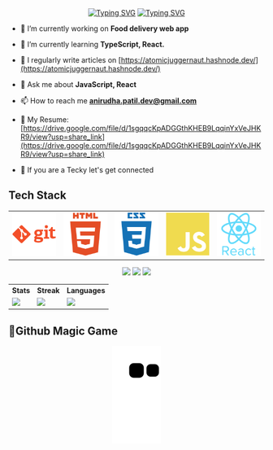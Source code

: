 <body>
    <div align="center">
        <a href="https://git.io/typing-svg"><img src="https://readme-typing-svg.herokuapp.com?font=Fira+Code&weight=600&size=40&pause=10000&color=FFD700&background=FFFFF600&center=true&vCenter=true&width=1000&height=80&lines=Hi+there%2C+I'm+Anirudha+Patil+" alt="Typing SVG" /></a>
        <a href="https://git.io/typing-svg"><img src="https://readme-typing-svg.herokuapp.com?font=Fira+Code&weight=600&size=30&pause=0000&color=FFD700&center=true&vCenter=true&width=435&lines=Frontend+Developer;React+Developer;JavaScript+Developer" alt="Typing SVG" /></a>
    </div>


- 🔭 I’m currently working on **Food delivery web app**

- 🌱 I’m currently learning **TypeScript, React.**

- 📝 I regularly write articles on [https://atomicjuggernaut.hashnode.dev/](https://atomicjuggernaut.hashnode.dev/)

- 💬 Ask me about **JavaScript, React**

- 📫 How to reach me **anirudha.patil.dev@gmail.com**

- 📄 My Resume: [https://drive.google.com/file/d/1sgqqcKpADGGthKHEB9LqqinYxVeJHKR9/view?usp=share_link](https://drive.google.com/file/d/1sgqqcKpADGGthKHEB9LqqinYxVeJHKR9/view?usp=share_link)

- 💎 If you are a Tecky let's get connected

<!-- image -->

## <!-- <div width="100%"> <div width="100%"> <img src="https://avatars.githubusercontent.com/u/73242321?v=4"></div></div> -->

<h2>Tech Stack</h2>

<table>
<tr>
<td align='center' width="100">
<img src="https://raw.githubusercontent.com/devicons/devicon/1119b9f84c0290e0f0b38982099a2bd027a48bf1/icons/git/git-plain-wordmark.svg" width="100">
</td>
<td align='center' width="100">
<img src="https://raw.githubusercontent.com/devicons/devicon/1119b9f84c0290e0f0b38982099a2bd027a48bf1/icons/html5/html5-plain-wordmark.svg" width="100">
</td>
<td align='center' width="100">
<img src="https://raw.githubusercontent.com/devicons/devicon/1119b9f84c0290e0f0b38982099a2bd027a48bf1/icons/css3/css3-plain-wordmark.svg" width="100">
</td>
<td align='center' width="100">
    <img src="https://raw.githubusercontent.com/devicons/devicon/1119b9f84c0290e0f0b38982099a2bd027a48bf1/icons/javascript/javascript-plain.svg" width="100">
</td>
<td align='center' width="100">
    <img src="https://raw.githubusercontent.com/devicons/devicon/1119b9f84c0290e0f0b38982099a2bd027a48bf1/icons/react/react-original-wordmark.svg" width= 100>
</td>
</tr>
<!-- <tr>
<td align='center' width="200">
<img src="https://raw.githubusercontent.com/devicons/devicon/1119b9f84c0290e0f0b38982099a2bd027a48bf1/icons/nodejs/nodejs-original-wordmark.svg">
</td>
<td align='center' width="200">
<img src="https://raw.githubusercontent.com/devicons/devicon/1119b9f84c0290e0f0b38982099a2bd027a48bf1/icons/firebase/firebase-plain-wordmark.svg"  width="90">
</td> 
<td align='center'>
<img src="https://raw.githubusercontent.com/devicons/devicon/1119b9f84c0290e0f0b38982099a2bd027a48bf1/icons/typescript/typescript-original.svg" width="100">
</td>
<td align='center'>
<img src="https://raw.githubusercontent.com/devicons/devicon/1119b9f84c0290e0f0b38982099a2bd027a48bf1/icons/nextjs/nextjs-original-wordmark.svg" width="100" style="background-color:white">
</td>
<td align='center'>
<img src="https://raw.githubusercontent.com/devicons/devicon/1119b9f84c0290e0f0b38982099a2bd027a48bf1/icons/github/github-original-wordmark.svg" style="background-color:white" width="100">
</td>
</tr> -->
</table>

<p align="center">
  <a href="https://www.linkedin.com/in/anirudha-patil-2a786b218/"><img src="https://img.shields.io/badge/-Anirudha%20Patil-0077B5?style=flat&logo=Linkedin&logoColor=white"/></a>
  <a href="mailto:anirudha.patil.dev@gmail.com"><img src="https://img.shields.io/badge/-anirudh.patil.dev@gmail.com-D14836?style=flat&logo=Gmail&logoColor=white"/></a>
  <a href="https://www.instagram.com/anirudhapatil321/"><img src="https://img.shields.io/badge/-@anirudhapatil321-E4405F?style=flat&logo=Instagram&logoColor=white"/></a>
</p>
<table>
  <tr>
    <th>Stats</th>
    <th>Streak</th>
    <th>Languages</th>
  </tr>
  <tr>
    <td><img src="https://github-profile-summary-cards.vercel.app/api/cards/stats?username=AnirudhaPatil-1&theme=gruvbox"/></td>
    <td><a href="https://git.io/streak-stats"><img src="https://streak-stats.demolab.com/?user=AnirudhaPatil-1&theme=gruvbox&hide_border=true&border_radius=32&date_format=j%20M%5B%20Y%5D&ring=888888"/></a></td>
    <td><img src="https://github-profile-summary-cards.vercel.app/api/cards/repos-per-language?username=AnirudhaPatil-1&theme=gruvbox"/></td>
  </tr>
</table>

## 🐛Github Magic Game

<p align="center">
  <img src="https://github.com/saadfareed/saadfareed/raw/output/github-contribution-grid-snake.svg" alt="snake">
</p>

<br>

<!-- ![](https://hit.yhype.me/github/profile?user_id=50300882) -->
